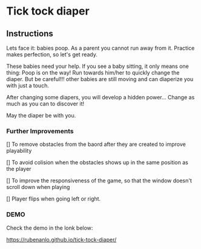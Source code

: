 # Tick tock diaper

## Instructions

Lets face it: babies poop. As a parent you cannot run away from it. Practice makes perfection, so let's get ready. 

These babies need your help. If you see a baby sitting, it only means one thing: Poop is on the way! Run towards him/her to quickly change the diaper. But be careful!!! other babies are still moving and can diaperize you with just a touch. 

After changing some diapers, you will develop a hidden power...  Change as much as you can to discover it! 

May the diaper be with you.


### Further Improvements

[] To remove obstacles from the baord after they are created to improve playability

[] To avoid colision when the obstacles shows up in the same position as the player

[] To improve the responsiveness of the game, so that the window doesn't scroll down when playing

[] Player flips when going left or right.


### DEMO 

Check the demo in the lonk below:

https://rubenanlo.github.io/tick-tock-diaper/